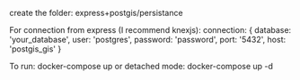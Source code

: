 create the folder:
	express+postgis/persistance

For connection from express (I recommend knexjs):
	connection: {
      database: 'your_database',
      user:     'postgres',
      password: 'password',
      port: '5432',
      host: 'postgis_gis'
    }

To run:
	docker-compose up
or detached mode:
	docker-compose up -d